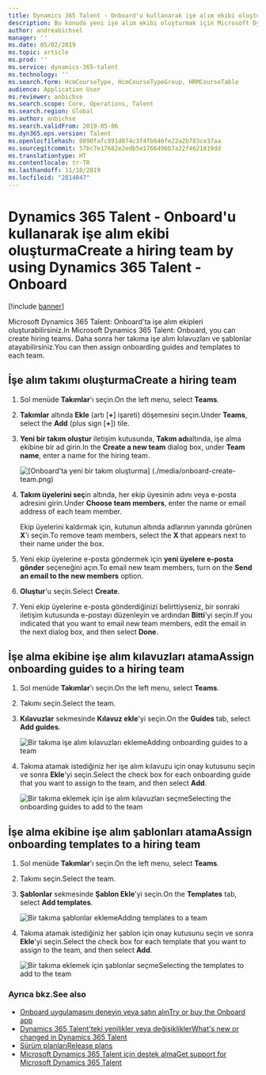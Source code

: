 ```yaml
---
title: Dynamics 365 Talent - Onboard'u kullanarak işe alım ekibi oluşturma
description: Bu konuda yeni işe alım ekibi oluşturmak için Microsoft Dynamics 365 Talent - Onboard uygulamasının nasıl kullanılacağı açıklanmaktadır.
author: andreabichsel
manager: ''
ms.date: 05/02/2019
ms.topic: article
ms.prod: ''
ms.service: dynamics-365-talent
ms.technology: ''
ms.search.form: HcmCourseType, HcmCourseTypeGroup, HRMCourseTable
audience: Application User
ms.reviewer: anbichse
ms.search.scope: Core, Operations, Talent
ms.search.region: Global
ms.author: anbichse
ms.search.validFrom: 2019-05-06
ms.dyn365.ops.version: Talent
ms.openlocfilehash: 8090fafc891d874c3f4fb646fe22a2b783ce37aa
ms.sourcegitcommit: 57bc7e17682e2edb5e1766496b7a22f4621819dd
ms.translationtype: HT
ms.contentlocale: tr-TR
ms.lasthandoff: 11/18/2019
ms.locfileid: "2814847"
---
```

# <a name="create-a-hiring-team-by-using-dynamics-365-talent---onboard"></a><span data-ttu-id="aa890-103">Dynamics 365 Talent - Onboard'u kullanarak işe alım ekibi oluşturma</span><span class="sxs-lookup"><span data-stu-id="aa890-103">Create a hiring team by using Dynamics 365 Talent - Onboard</span></span>

[!include [banner](includes/banner.md)]

<span data-ttu-id="aa890-104">Microsoft Dynamics 365 Talent: Onboard'ta işe alım ekipleri oluşturabilirsiniz.</span><span class="sxs-lookup"><span data-stu-id="aa890-104">In Microsoft Dynamics 365 Talent: Onboard, you can create hiring teams.</span></span> <span data-ttu-id="aa890-105">Daha sonra her takıma işe alım kılavuzları ve şablonlar atayabilirsiniz.</span><span class="sxs-lookup"><span data-stu-id="aa890-105">You can then assign onboarding guides and templates to each team.</span></span>

## <a name="create-a-hiring-team"></a><span data-ttu-id="aa890-106">İşe alım takımı oluşturma</span><span class="sxs-lookup"><span data-stu-id="aa890-106">Create a hiring team</span></span>

1. <span data-ttu-id="aa890-107">Sol menüde **Takımlar**'ı seçin.</span><span class="sxs-lookup"><span data-stu-id="aa890-107">On the left menu, select **Teams**.</span></span>
2. <span data-ttu-id="aa890-108">**Takımlar** altında **Ekle** (artı \[**+**\] işareti) döşemesini seçin.</span><span class="sxs-lookup"><span data-stu-id="aa890-108">Under **Teams**, select the **Add** (plus sign \[**+**\]) tile.</span></span>
3. <span data-ttu-id="aa890-109">**Yeni bir takım oluştur** iletişim kutusunda, **Takım adı**altında, işe alma ekibine bir ad girin.</span><span class="sxs-lookup"><span data-stu-id="aa890-109">In the **Create a new team** dialog box, under **Team name**, enter a name for the hiring team.</span></span>

    ![[Onboard'ta yeni bir takım oluşturma] (./media/onboard-create-team.png)](./media/onboard-create-team.png)

4. <span data-ttu-id="aa890-111">**Takım üyelerini seç**in altında, her ekip üyesinin adını veya e-posta adresini girin.</span><span class="sxs-lookup"><span data-stu-id="aa890-111">Under **Choose team members**, enter the name or email address of each team member.</span></span>

    <span data-ttu-id="aa890-112">Ekip üyelerini kaldırmak için, kutunun altında adlarının yanında görünen **X**'i seçin.</span><span class="sxs-lookup"><span data-stu-id="aa890-112">To remove team members, select the **X** that appears next to their name under the box.</span></span>

5. <span data-ttu-id="aa890-113">Yeni ekip üyelerine e-posta göndermek için **yeni üyelere e-posta gönder** seçeneğini açın.</span><span class="sxs-lookup"><span data-stu-id="aa890-113">To email new team members, turn on the **Send an email to the new members** option.</span></span>
6. <span data-ttu-id="aa890-114">**Oluştur**'u seçin.</span><span class="sxs-lookup"><span data-stu-id="aa890-114">Select **Create**.</span></span>
7. <span data-ttu-id="aa890-115">Yeni ekip üyelerine e-posta gönderdiğinizi belirttiyseniz, bir sonraki iletişim kutusunda e-postayı düzenleyin ve ardından **Bitti**'yi seçin.</span><span class="sxs-lookup"><span data-stu-id="aa890-115">If you indicated that you want to email new team members, edit the email in the next dialog box, and then select **Done**.</span></span>

## <a name="assign-onboarding-guides-to-a-hiring-team"></a><span data-ttu-id="aa890-116">İşe alma ekibine işe alım kılavuzları atama</span><span class="sxs-lookup"><span data-stu-id="aa890-116">Assign onboarding guides to a hiring team</span></span>

1. <span data-ttu-id="aa890-117">Sol menüde **Takımlar**'ı seçin.</span><span class="sxs-lookup"><span data-stu-id="aa890-117">On the left menu, select **Teams**.</span></span>
2. <span data-ttu-id="aa890-118">Takımı seçin.</span><span class="sxs-lookup"><span data-stu-id="aa890-118">Select the team.</span></span>
3. <span data-ttu-id="aa890-119">**Kılavuzlar** sekmesinde **Kılavuz ekle**'yi seçin.</span><span class="sxs-lookup"><span data-stu-id="aa890-119">On the **Guides** tab, select **Add guides**.</span></span>

    ![[<span data-ttu-id="aa890-120">Bir takıma işe alım kılavuzları ekleme</span><span class="sxs-lookup"><span data-stu-id="aa890-120">Adding onboarding guides to a team</span></span>](./media/onboard-add-guides-to-team.png)](./media/onboard-add-guides-to-team.png)

4. <span data-ttu-id="aa890-121">Takıma atamak istediğiniz her işe alım kılavuzu için onay kutusunu seçin ve sonra **Ekle**'yi seçin.</span><span class="sxs-lookup"><span data-stu-id="aa890-121">Select the check box for each onboarding guide that you want to assign to the team, and then select **Add**.</span></span>

    ![[<span data-ttu-id="aa890-122">Bir takıma eklemek için işe alım kılavuzları seçme</span><span class="sxs-lookup"><span data-stu-id="aa890-122">Selecting the onboarding guides to add to the team</span></span>](./media/onboard-select-guides.png)](./media/onboard-select-guides.png)

## <a name="assign-onboarding-templates-to-a-hiring-team"></a><span data-ttu-id="aa890-123">İşe alma ekibine işe alım şablonları atama</span><span class="sxs-lookup"><span data-stu-id="aa890-123">Assign onboarding templates to a hiring team</span></span>

1. <span data-ttu-id="aa890-124">Sol menüde **Takımlar**'ı seçin.</span><span class="sxs-lookup"><span data-stu-id="aa890-124">On the left menu, select **Teams**.</span></span>
2. <span data-ttu-id="aa890-125">Takımı seçin.</span><span class="sxs-lookup"><span data-stu-id="aa890-125">Select the team.</span></span>
3. <span data-ttu-id="aa890-126">**Şablonlar** sekmesinde **Şablon Ekle**'yi seçin.</span><span class="sxs-lookup"><span data-stu-id="aa890-126">On the **Templates** tab, select **Add templates**.</span></span>

    ![[<span data-ttu-id="aa890-127">Bir takıma şablonlar ekleme</span><span class="sxs-lookup"><span data-stu-id="aa890-127">Adding templates to a team</span></span>](./media/onboard-add-templates-to-team.png)](./media/onboard-add-templates-to-team.png)

4. <span data-ttu-id="aa890-128">Takıma atamak istediğiniz her şablon için onay kutusunu seçin ve sonra **Ekle**'yi seçin.</span><span class="sxs-lookup"><span data-stu-id="aa890-128">Select the check box for each template that you want to assign to the team, and then select **Add**.</span></span>

    ![[<span data-ttu-id="aa890-129">Bir takıma eklemek için şablonlar seçme</span><span class="sxs-lookup"><span data-stu-id="aa890-129">Selecting the templates to add to the team</span></span>](./media/onboard-select-templates.png)](./media/onboard-select-templates.png)

### <a name="see-also"></a><span data-ttu-id="aa890-130">Ayrıca bkz.</span><span class="sxs-lookup"><span data-stu-id="aa890-130">See also</span></span>

- [<span data-ttu-id="aa890-131">Onboard uygulamasını deneyin veya satın alın</span><span class="sxs-lookup"><span data-stu-id="aa890-131">Try or buy the Onboard app</span></span>](https://dynamics.microsoft.com/talent/onboard/)
- [<span data-ttu-id="aa890-132">Dynamics 365 Talent'teki yenilikler veya değişiklikler</span><span class="sxs-lookup"><span data-stu-id="aa890-132">What's new or changed in Dynamics 365 Talent</span></span>](./whats-new.md)
- [<span data-ttu-id="aa890-133">Sürüm planları</span><span class="sxs-lookup"><span data-stu-id="aa890-133">Release plans</span></span>](https://docs.microsoft.com/business-applications-release-notes/index)
- [<span data-ttu-id="aa890-134">Microsoft Dynamics 365 Talent için destek alma</span><span class="sxs-lookup"><span data-stu-id="aa890-134">Get support for Microsoft Dynamics 365 Talent</span></span>](./talent-support.md)
